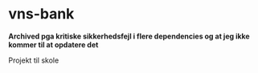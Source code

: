 # vns-bank
**Archived pga kritiske sikkerhedsfejl i flere dependencies og at jeg ikke kommer til at opdatere det**

Projekt til skole
